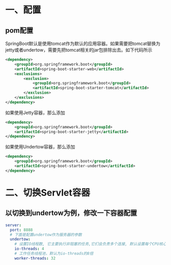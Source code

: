 # 一、配置

## pom配置

SpringBoot默认是使用tomcat作为默认的应用容器。如果需要把tomcat替换为jetty或者undertow，需要先把tomcat相关的jar包排除出去。如下代码所示

```xml
<dependency>
    <groupId>org.springframework.boot</groupId>
    <artifactId>spring-boot-starter-web</artifactId>
    <exclusions>
        <exclusion>
            <groupId>org.springframework.boot</groupId>
            <artifactId>spring-boot-starter-tomcat</artifactId>
        </exclusion>
    </exclusions>
</dependency>
```

如果使用Jetty容器，那么添加

```xml
<dependency>
    <groupId>org.springframework.boot</groupId>
    <artifactId>spring-boot-starter-jetty</artifactId>
</dependency>
```

如果使用Undertow容器，那么添加

```xml
<dependency>
    <groupId>org.springframework.boot</groupId>
    <artifactId>spring-boot-starter-undertow</artifactId>
</dependency>
```

# 二、切换Servlet容器

## 以切换到undertow为例，修改一下容器配置

```yaml
server:
  port: 8888
  # 下面是配置undertow作为服务器的参数
  undertow:
    # 设置IO线程数, 它主要执行非阻塞的任务,它们会负责多个连接, 默认设置每个CPU核心一个线程
    io-threads: 4
    # 工作任务线程池，默认为io-threads的8倍
    worker-threads: 32
```